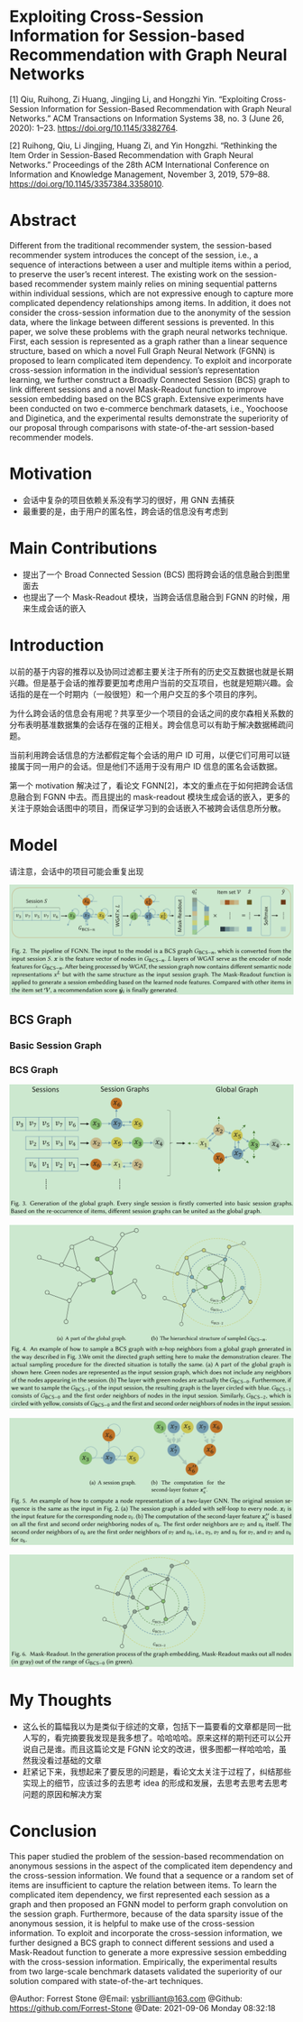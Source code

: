 # Exploiting Cross-Session Information for Session-based Recommendation with Graph Neural Networks

[1] Qiu, Ruihong, Zi Huang, Jingjing Li, and Hongzhi Yin. “Exploiting Cross-Session Information for Session-Based Recommendation with Graph Neural Networks.” ACM Transactions on Information Systems 38, no. 3 (June 26, 2020): 1–23. https://doi.org/10.1145/3382764.

[2] Ruihong, Qiu, Li Jingjing, Huang Zi, and Yin Hongzhi. “Rethinking the Item Order in Session-Based Recommendation with Graph Neural Networks.” Proceedings of the 28th ACM International Conference on Information and Knowledge Management, November 3, 2019, 579–88. https://doi.org/10.1145/3357384.3358010.


# Abstract

Different from the traditional recommender system, the session-based recommender system introduces the concept of the session, i.e., a sequence of interactions between a user and multiple items within a period, to preserve the user’s recent interest. The existing work on the session-based recommender system mainly relies on mining sequential patterns within individual sessions, which are not expressive enough to capture more complicated dependency relationships among items. In addition, it does not consider the cross-session information due to the anonymity of the session data, where the linkage between different sessions is prevented. In this paper, we solve these problems with the graph neural networks technique. First, each session is represented as a graph rather than a linear sequence structure, based on which a novel Full Graph Neural Network (FGNN) is proposed to learn complicated item dependency. To exploit and incorporate cross-session information in the individual session’s representation learning, we further construct a Broadly Connected Session (BCS) graph to link different sessions and a novel Mask-Readout function to improve session embedding based on the BCS graph. Extensive experiments have been conducted on two e-commerce benchmark datasets, i.e., Yoochoose and Diginetica, and the experimental results demonstrate the superiority of our proposal through comparisons with state-of-the-art session-based recommender models.

# Motivation

- 会话中复杂的项目依赖关系没有学习的很好，用 GNN 去捕获
- 最重要的是，由于用户的匿名性，跨会话的信息没有考虑到

# Main Contributions

- 提出了一个 Broad Connected Session (BCS) 图将跨会话的信息融合到图里面去
- 也提出了一个 Mask-Readout 模块，当跨会话信息融合到 FGNN 的时候，用来生成会话的嵌入

# Introduction

以前的基于内容的推荐以及协同过滤都主要关注于所有的历史交互数据也就是长期兴趣。但是基于会话的推荐要更加考虑用户当前的交互项目，也就是短期兴趣。会话指的是在一个时期内（一般很短）和一个用户交互的多个项目的序列。

为什么跨会话的信息会有用呢？共享至少一个项目的会话之间的皮尔森相关系数的分布表明基准数据集的会话存在强的正相关。跨会信息可以有助于解决数据稀疏问题。

当前利用跨会话信息的方法都假定每个会话的用户 ID 可用，以便它们可用可以链接属于同一用户的会话。但是他们不适用于没有用户 ID 信息的匿名会话数据。

第一个 motivation 解决过了，看论文 FGNN[2]，本文的重点在于如何把跨会话信息融合到 FGNN 中去。而且提出的 mask-readout 模块生成会话的嵌入，更多的关注于原始会话图中的项目，而保证学习到的会话嵌入不被跨会话信息所分散。

# Model

请注意，会话中的项目可能会重复出现

![FGNN-model](./images/FGNN-model.png)

## BCS Graph

### Basic Session Graph



### BCS Graph

![bcf_graph](./images/global_graph.png)

![Gce_graph](./image/../images/bcf_graph_simple.png)

![generate](./images/compute_GNN_represention.png)


![mask_readout](./images/mask_readout.png)

# My Thoughts

- 这么长的篇幅我以为是类似于综述的文章，包括下一篇要看的文章都是同一批人写的，看完摘要我发现是我多想了。哈哈哈哈。原来这样的期刊还可以公开说自己是谁。而且这篇论文是 FGNN 论文的改进，很多图都一样哈哈哈，虽然我没看过基础的文章
- 赶紧记下来，我想起来了要反思的问题是，看论文太关注于过程了，纠结那些实现上的细节，应该过多的去思考 idea 的形成和发展，去思考去思考去思考问题的原因和解决方案

# Conclusion

This paper studied the problem of the session-based recommendation on anonymous sessions in the aspect of the complicated item dependency and the cross-session information. We found that a sequence or a random set of items are insufficient to capture the relation between items. To learn the complicated item dependency, we first represented each session as a graph and then proposed an FGNN model to perform graph convolution on the session graph. Furthermore, because of the data sparsity issue of the anonymous session, it is helpful to make use of the cross-session information. To exploit and incorporate the cross-session information, we further designed a BCS graph to connect different sessions and used a Mask-Readout function to generate a more expressive session embedding with the cross-session information. Empirically, the experimental results from two large-scale benchmark datasets validated the superiority of our solution compared with state-of-the-art techniques.




@Author: Forrest Stone
@Email: ysbrilliant@163.com
@Github: https://github.com/Forrest-Stone
@Date: 2021-09-06 Monday 08:32:18
